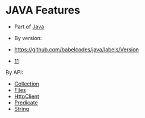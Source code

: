 # JAVA Features

- Part of [Java](../README.md)

- By version:
- https://github.com/babelcodes/java/labels/Version
- [11](./versions/11.md)

By API:
- [Collection](./api/collection.md)
- [Files](./api/files.md)
- [HttpClient](./api/httpclient.md)
- [Predicate](./api/predicate.md)
- [String](./api/string.md)
